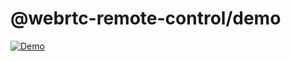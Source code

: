 # @webrtc-remote-control/demo

[![Demo](https://img.shields.io/badge/demo-online-blue.svg)](http://webrtc-remote-control.vercel.app/)
